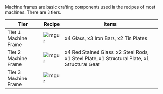 Machine frames are basic crafting components used in the recipes of most machines. There are 3 tiers.

Tier | Recipe | Items
-----|--------|------
Tier 1 Machine Frame | ![Imgur](https://cdn.discordapp.com/attachments/739536694398812230/879173402236178452/tier_1_machine_frame.png) | x4 Glass, x3 Iron Bars, x2 Tin Plates
Tier 2 Machine Frame | ![Imgur](https://cdn.discordapp.com/attachments/739536694398812230/879173428958089216/tier_2_machine_frame.png) | x4 Red Stained Glass, x2 Steel Rods, x1 Steel Plate, x1 Structural Plate, x1 Structural Gear
Tier 3 Machine Frame | ![Imgur](https://cdn.discordapp.com/attachments/739536694398812230/879173470079053865/tier_3_machine_frame.png)